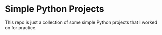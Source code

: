 # Simple Python Projects

This repo is just a collection of some simple Python projects that I worked on for
practice.
